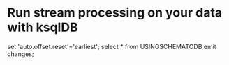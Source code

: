 Run stream processing on your data with ksqlDB
=============================================
set 'auto.offset.reset'='earliest';
select * from USINGSCHEMATODB emit changes;